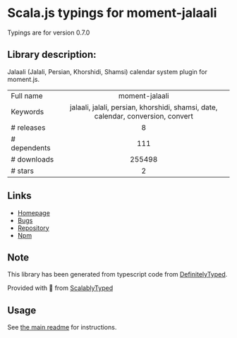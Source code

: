 
# Scala.js typings for moment-jalaali

Typings are for version 0.7.0

## Library description:
Jalaali (Jalali, Persian, Khorshidi, Shamsi) calendar system plugin for moment.js.

|                    |                 |
| ------------------ | :-------------: |
| Full name          | moment-jalaali |
| Keywords           | jalaali, jalali, persian, khorshidi, shamsi, date, calendar, conversion, convert |
| # releases         | 8 |
| # dependents       | 111 |
| # downloads        | 255498 |
| # stars            | 2 |

## Links
- [Homepage](https://github.com/behrang/moment-jalaali)
- [Bugs](https://github.com/behrang/moment-jalaali/issues)
- [Repository](https://github.com/behrang/moment-jalaali)
- [Npm](https://www.npmjs.com/package/moment-jalaali)
    


## Note
This library has been generated from typescript code from [DefinitelyTyped](https://definitelytyped.org).

Provided with :purple_heart: from [ScalablyTyped](https://github.com/oyvindberg/ScalablyTyped)

## Usage
See [the main readme](../../readme.md) for instructions.



